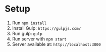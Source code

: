 # Setup

1. Run `npm install`
2. Install Gulp: `https://gulpjs.com/`
3. Run gulp: `gulp`
4. Run server with `npm start`
5. Server available at: `http://localhost:3000`
